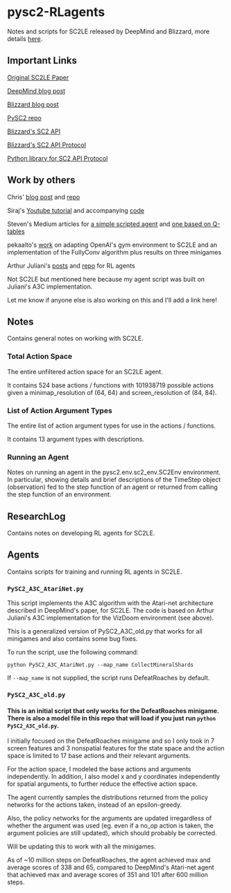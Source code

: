# pysc2-RLagents
Notes and scripts for SC2LE released by DeepMind and Blizzard, more details [here](https://github.com/deepmind/pysc2).

## Important Links

[Original SC2LE Paper](https://deepmind.com/documents/110/sc2le.pdf)

[DeepMind blog post](https://deepmind.com/blog/deepmind-and-blizzard-open-starcraft-ii-ai-research-environment/)

[Blizzard blog post](http://us.battle.net/sc2/en/blog/20944009)

[PySC2 repo](https://github.com/deepmind/pysc2)

[Blizzard's SC2 API](https://github.com/Blizzard/s2client-api)

[Blizzard's SC2 API Protocol](https://github.com/Blizzard/s2client-proto)

[Python library for SC2 API Protocol](https://pypi.python.org/pypi/s2clientprotocol/)

## Work by others

Chris' [blog post](http://chris-chris.ai/2017/08/30/pysc2-tutorial1/) and [repo](https://github.com/chris-chris/pysc2-examples)

Siraj's [Youtube tutorial](https://www.youtube.com/watch?v=URWXG5jRB-A&feature=youtu.be) and accompanying [code](https://github.com/llSourcell/A-Guide-to-DeepMinds-StarCraft-AI-Environment)

Steven's Medium articles for [a simple scripted agent](https://chatbotslife.com/building-a-basic-pysc2-agent-b109cde1477c) and [one based on Q-tables](https://chatbotslife.com/building-a-smart-pysc2-agent-cdc269cb095d)

pekaalto's [work](https://github.com/pekaalto/sc2atari) on adapting OpenAI's gym environment to SC2LE and an implementation of the FullyConv algorithm plus results on three minigames

Arthur Juliani's [posts](https://medium.com/emergent-future/simple-reinforcement-learning-with-tensorflow-part-8-asynchronous-actor-critic-agents-a3c-c88f72a5e9f2) and [repo](https://github.com/awjuliani/DeepRL-Agents) for RL agents

Not SC2LE but mentioned here because my agent script was built on Juliani's A3C implementation.

Let me know if anyone else is also working on this and I'll add a link here!

## Notes

Contains general notes on working with SC2LE.

### Total Action Space

The entire unfiltered action space for an SC2LE agent.

It contains 524 base actions / functions with 101938719 possible actions given a minimap_resolution of (64, 64) and screen_resolution of (84, 84).

### List of Action Argument Types

The entire list of action argument types for use in the actions / functions.

It contains 13 argument types with descriptions.

### Running an Agent

Notes on running an agent in the pysc2.env.sc2_env.SC2Env environment. In particular, showing details and brief descriptions of the TimeStep object (observation) fed to the step function of an agent or returned from calling the step function of an environment.

## ResearchLog

Contains notes on developing RL agents for SC2LE.

## Agents

Contains scripts for training and running RL agents in SC2LE.

### `PySC2_A3C_AtariNet.py`

This script implements the A3C algorithm with the Atari-net architecture described in DeepMind's paper, for SC2LE. The code is based on Arthur Juliani's A3C implementation for the VizDoom environment (see above).

This is a generalized version of PySC2_A3C_old.py that works for all minigames and also contains some bug fixes.

To run the script, use the following command:

`python PySC2_A3C_AtariNet.py --map_name CollectMineralShards`

If `--map_name` is not supplied, the script runs DefeatRoaches by default.

### `PySC2_A3C_old.py`

#### This is an initial script that only works for the DefeatRoaches minigame. There is also a model file in this repo that will load if you just run `python PySC2_A3C_old.py`.

I initially focused on the DefeatRoaches minigame and so I only took in 7 screen features and 3 nonspatial features for the state space and the action space is limited to 17 base actions and their relevant arguments. 

For the action space, I modeled the base actions and arguments independently. In addition, I also model x and y coordinates independently for spatial arguments, to further reduce the effective action space.

The agent currently samples the distributions returned from the policy networks for the actions taken, instead of an epsilon-greedy.

Also, the policy networks for the arguments are updated irregardless of whether the argument was used (eg. even if a no_op action is taken, the argument policies are still updated), which should probably be corrected.

Will be updating this to work with all the minigames.

As of ~10 million steps on DefeatRoaches, the agent achieved max and average scores of 338 and 65, compared to DeepMind's Atari-net agent that achieved max and average scores of 351 and 101 after 600 million steps.
 